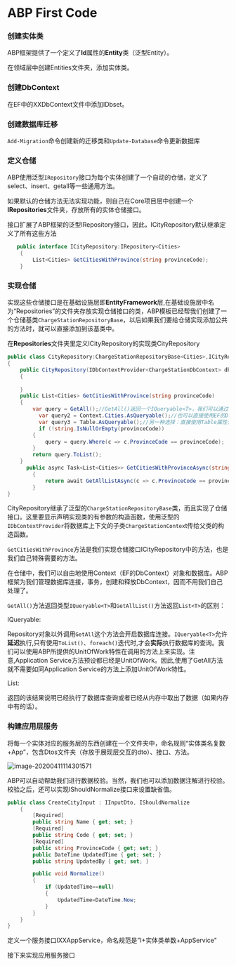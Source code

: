 # ABP First Code

### 创建实体类

ABP框架提供了一个定义了**Id**属性的**Entity**类（泛型Entity<T>）。

在领域层中创建Entities文件夹，添加实体类。

### 创建DbContext

在EF中的XXDbContext文件中添加IDbset。

### 创建数据库迁移

`Add-Migration`命令创建新的迁移类和`Update-Database`命令更新数据库

### 定义仓储

ABP使用泛型`IRepository`接口为每个实体创建了一个自动的仓储，定义了select、insert、getall等一些通用方法。

如果默认的仓储方法无法实现功能，则自己在Core项目层中创建一个**IRepositories**文件夹，存放所有的实体仓储接口。

接口扩展了ABP框架的泛型IRepository接口，因此，ICityRepository默认继承定义了所有这些方法

```c#
   public interface ICityRepository:IRepository<Cities>
    {
        List<Cities> GetCitiesWithProvince(string provinceCode);
    }
```

### 实现仓储

实现这些仓储接口是在基础设施层即**EntityFramework**层,在基础设施层中名为“Repositories”的文件夹存放实现仓储接口的类，ABP模板已经帮我们创建了一个仓储基类`ChargeStationRepositoryBase`，以后如果我们要给仓储实现添加公共的方法时，就可以直接添加到该基类中。

在**Repositories**文件夹里定义ICityRepository的实现类CityRepository

```c#
public class CityRepository:ChargeStationRepositoryBase<Cities>,ICityRepository
{
    public CityRepository(IDbContextProvider<ChargeStationDbContext> dbContextProvider):base(dbContextProvider)
    {
        
    }
    public List<Cities> GetCitiesWithProvince(string provinceCode)
    {
        var query = GetAll();//GetAll()返回一个IQueryable<T>，我们可以通过它来查询
          var query2 = Context.Cities.AsQueryable();//也可以直接使用EF的DbContext对象
          var query3 = Table.AsQueryable();//另一种选择：直接使用Table属性代替"Context.Cities"，都是一样的。
          if (!string.IsNullOrEmpty(provinceCode))
        {
            query = query.Where(c => c.ProvinceCode == provinceCode);
        }
        return query.ToList();
    }
      public async Task<List<Cities>> GetCitiesWithProvinceAsync(string provinceCode)
        {
            return await GetAllListAsync(c => c.ProvinceCode == provinceCode);
        }
}
```


CityRepository继承了泛型的`ChargeStationRepositoryBase`类，而且实现了仓储接口。这里要显示声明实现类的有参数的构造函数，使用泛型的`IDbContextProvider`将数据库上下文的子类`ChargeStationContex`t传给父类的构造函数。

`GetCitiesWithProvince`方法是我们实现仓储接口ICityRepository中的方法，也是我们自己特殊需要的方法。

在仓储中，我们可以自由地使用Context（EF的DbContext）对象和数据库。ABP框架为我们管理数据库连接，事务，创建和释放DbContext，因而不用我们自己处理了。

`GetAll()`方法返回类型`IQueryable<T>`和`GetAllList()`方法返回`List<T>`的区别：

IQueryable<T>:

Repository对象以外调用`GetAll`这个方法会开启数据库连接。`IQueryable<T>`允许**延迟**执行,只有使用`ToList()`、`foreach()`迭代时,才会**实际**执行数据库的查询。我们可以使用ABP所提供的UnitOfWork特性在调用的方法上来实现。注意,Application Service方法预设都已经是UnitOfWork。因此,使用了GetAll方法就不需要如同Application Service的方法上添加UnitOfWork特性。

List<T>:

返回的该结果说明已经执行了数据库查询或者已经从内存中取出了数据（如果内存中有的话）。

### 构建应用层服务

将每一个实体对应的服务层的东西创建在一个文件夹中，命名规则“实体类名复数+App”，包含Dtos文件夹（存放于展现层交互的dto）、接口、方法。

![image-20200411114301571](C:\Users\chenjianlin.LONSID\AppData\Roaming\Typora\typora-user-images\image-20200411114301571.png)

ABP可以自动帮助我们进行数据校验。当然，我们也可以添加数据注解进行校验。校验之后，还可以实现IShouldNormalize接口来设置缺省值。

```c#
public class CreateCityInput : IInputDto, IShouldNormalize
    {
        [Required]
        public string Name { get; set; }
        [Required]
        public string Code { get; set; }
        [Required]
        public string ProvinceCode { get; set; }
        public DateTime UpdatedTime { get; set; }
        public string UpdatedBy { get; set; }

        public void Normalize()
        {
            if (UpdatedTime==null)
            {
                UpdatedTime=DateTime.Now;
            }
        }
    }
}
```

定义一个服务接口IXXAppService，命名规范是”I+实体类单数+AppService"

接下来实现应用服务接口